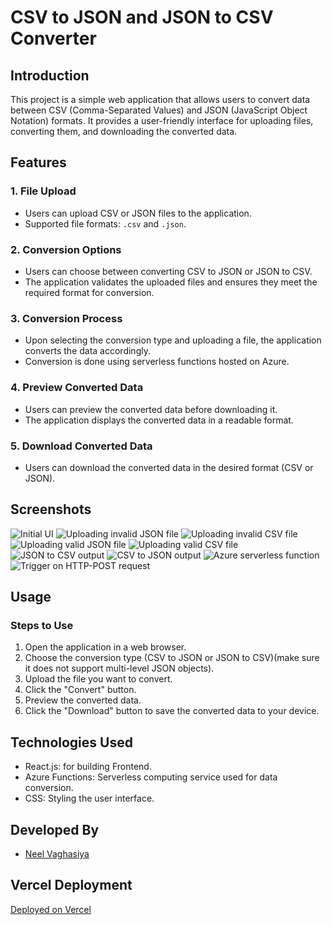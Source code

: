# CSV to JSON and JSON to CSV Converter

## Introduction

This project is a simple web application that allows users to convert data between CSV (Comma-Separated Values) and JSON (JavaScript Object Notation) formats. It provides a user-friendly interface for uploading files, converting them, and downloading the converted data.

## Features

### 1. File Upload
- Users can upload CSV or JSON files to the application.
- Supported file formats: `.csv` and `.json`.

### 2. Conversion Options
- Users can choose between converting CSV to JSON or JSON to CSV.
- The application validates the uploaded files and ensures they meet the required format for conversion.

### 3. Conversion Process
- Upon selecting the conversion type and uploading a file, the application converts the data accordingly.
- Conversion is done using serverless functions hosted on Azure.

### 4. Preview Converted Data
- Users can preview the converted data before downloading it.
- The application displays the converted data in a readable format.

### 5. Download Converted Data
- Users can download the converted data in the desired format (CSV or JSON).

## Screenshots

![Initial UI](https://github.com/neel-03/Document-Converter/assets/96440861/899025c8-4f2a-4de7-baf1-e8aad1cb0ac7)
![Uploading invalid JSON file](https://github.com/neel-03/Document-Converter/assets/96440861/18a28a46-efa2-4a32-aacd-28476fc88a17)
![Uploading invalid CSV file](https://github.com/neel-03/Document-Converter/assets/96440861/0d7aab00-47f8-4c6b-9f74-3a9d65398796)
![Uploading valid JSON file](https://github.com/neel-03/Document-Converter/assets/96440861/1c1822d7-edd9-4349-a352-c25744721e34)
![Uploading valid CSV file](https://github.com/neel-03/Document-Converter/assets/96440861/d8c66c59-e8d8-431e-b6b2-65a053e50727)
![JSON to CSV output](https://github.com/neel-03/Document-Converter/assets/96440861/5d3e405c-56a6-4144-b2c4-f2e4c9bb7c2b)
![CSV to JSON output](https://github.com/neel-03/Document-Converter/assets/96440861/3a071eda-07d5-4065-9532-b35179b360cb)
![Azure serverless function](https://github.com/neel-03/Document-Converter/assets/96440861/97943e43-b8b9-4882-836c-4d1b14ef61d2)
![Trigger on HTTP-POST request](https://github.com/neel-03/Document-Converter/assets/96440861/a803dfe8-14d0-44f0-b901-d133c53e0ee6)


## Usage

### Steps to Use
1. Open the application in a web browser.
2. Choose the conversion type (CSV to JSON or JSON to CSV)(make sure it does not support multi-level JSON objects).
3. Upload the file you want to convert.
4. Click the "Convert" button.
5. Preview the converted data.
6. Click the "Download" button to save the converted data to your device.

## Technologies Used

- React.js: for building Frontend.
- Azure Functions: Serverless computing service used for data conversion.
- CSS: Styling the user interface.

## Developed By

- [Neel Vaghasiya](https://www.linkedin.com/in/vneel/)

## Vercel Deployment

[Deployed on Vercel](https://document-converter.vercel.app/)
